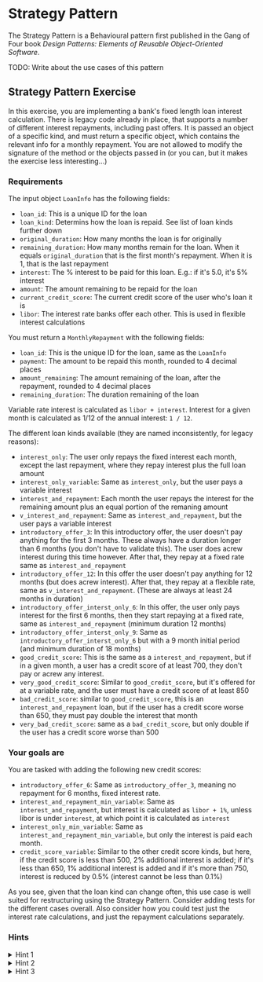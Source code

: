 # Strategy Pattern

The Strategy Pattern is a Behavioural pattern first published in the Gang of Four book _Design Patterns: Elements of Reusable Object-Oriented Software_.

TODO: Write about the use cases of this pattern

## Strategy Pattern Exercise

In this exercise, you are implementing a bank's fixed length loan interest calculation. There is legacy code already in place, that supports a number of different interest repayments, including past offers. It is passed an object of a specific kind, and must return a specific object, which contains the relevant info for a monthly repayment. You are not allowed to modify the signature of the method or the objects passed in (or you can, but it makes the exercise less interesting...)

### Requirements

The input object `LoanInfo` has the following fields:

 - `loan_id`: This is a unique ID for the loan
 - `loan_kind`: Determins how the loan is repaid. See list of loan kinds further down
 - `original_duration`: How many months the loan is for originally
 - `remaining_duration`: How many months remain for the loan. When it equals `original_duration` that is the first month's repayment. When it is 1, that is the last repayment
 - `interest`: The % interest to be paid for this loan. E.g.: if it's 5.0, it's 5% interest
 - `amount`: The amount remaining to be repaid for the loan
 - `current_credit_score`: The current credit score of the user who's loan it is
 - `libor`: The interest rate banks offer each other. This is used in flexible interest calculations

You must return a `MonthlyRepayment` with the following fields:

 - `loan_id`: This is the unique ID for the loan, same as the `LoanInfo`
 - `payment`: The amount to be repaid this month, rounded to 4 decimal places
 - `amount_remaining`: The amount remaining of the loan, after the repayment, rounded to 4 decimal places
 - `remaining_duration`: The duration remaining of the loan

Variable rate interest is calculated as `libor + interest`. Interest for a given month is calculated as 1/12 of the annual interest: `1 / 12`.

The different loan kinds available (they are named inconsistently, for legacy reasons):

 - `interest_only`: The user only repays the fixed interest each month, except the last repayment, where they repay interest plus the full loan amount
 - `interest_only_variable`: Same as `interest_only`, but the user pays a variable interest
 - `interest_and_repayment`: Each month the user repays the interest for the remaining amount plus an equal portion of the remaning amount
 - `v_interest_and_repayment`: Same as `interest_and_repayment`, but the user pays a variable interest
 - `introductory_offer_3`: In this introductory offer, the user doesn't pay anything for the first 3 months. These always have a duration longer than 6 months (you don't have to validate this). The user does acrew interest during this time however. After that, they repay at a fixed rate same as `interest_and_repayment`
 - `introductory_offer_12`: In this offer the user doesn't pay anything for 12 months (but does acrew interest). After that, they repay at a flexible rate, same as `v_interest_and_repayment`. (These are always at least 24 months in duration)
 - `introductory_offer_interst_only_6`: In this offer, the user only pays interest for the first 6 months, then they start repaying at a fixed rate, same as `interest_and_repayment` (minimum duration 12 months)
 - `introductory_offer_interst_only_9`: Same as `introductory_offer_interst_only_6` but with a 9 month initial period (and minimum duration of 18 months)
 - `good_credit_score`: This is the same as a `interest_and_repayment`, but if in a given month, a user has a credit score of at least 700, they don't pay or acrew any interest.
 - `very_good_credit_score`: Similar to `good_credit_score`, but it's offered for at a variable rate, and the user must have a credit score of at least 850
 - `bad_credit_score`: similar to `good_credit_score`, this is an `interest_and_repayment` loan, but if the user has a credit score worse than 650, they must pay double the interest that month
 - `very_bad_credit_score`: same as a `bad_credit_score`, but only double if the user has a credit score worse than 500

### Your goals are

You are tasked with adding the following new credit scores:

 - `introductory_offer_6`: Same as `introductory_offer_3`, meaning no repayment for 6 months, fixed interest rate.
 - `interest_and_repayment_min_variable`: Same as `interest_and_repayment`, but interest is calculated as `libor + 1%`, unless libor is under `interest`, at which point it is calculated as `interest`
 - `interest_only_min_variable`: Same as `interest_and_repayment_min_variable`, but only the interest is paid each month.
 - `credit_score_variable`: Similar to the other credit score kinds, but here, if the credit score is less than 500, 2% additional interest is added; if it's less than 650, 1% additional interest is added and if it's more than 750, interest is reduced by 0.5% (interest cannot be less than 0.1%)

As you see, given that the loan kind can change often, this use case is well suited for restructuring using the Strategy Pattern. Consider adding tests for the different cases overall. Also consider how you could test just the interest rate calculations, and just the repayment calculations separately.

### Hints

<details>
  <summary>Hint 1</summary>

There are two candidates at the application of the strategy pattern: The interest rate calculation, and the repayment calculation. You can refactor either, or even both!

</details>

<details>
  <summary>Hint 2</summary>

Both for the different positive or negative credit score calculations, or the two different introductory offer calculations, you could create a strategy each, parameterised by the interest strategy and the credit score threshold or offer period.

</details>

<details>
  <summary>Hint 3</summary>

When two stategies are quite similar, you can inherit the more basic one, and add more complexity. Such as for introductory offers, you can calculate the repayment and change in amount remaining separate during the offer period, then fall back to the interest and repayment strategy

</details>